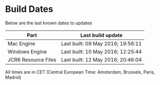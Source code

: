 # Build Dates

Below are the last known dates to updates

Part | Last build update
-----|-----
Mac Engine | Last built: 09 May 2016; 19:56:11
Windows Engine | Last built: 10 May 2016; 12:25:44
JCR6 Resource Files | Last built: 12 May 2016; 20:46:04
All times are in CET (Central European Time: Amsterdam, Brussels, Paris, Madrid)



